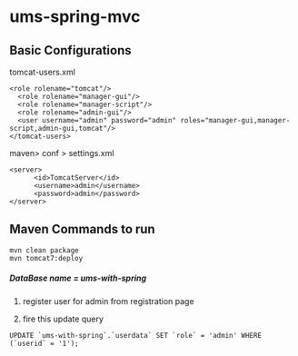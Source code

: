 # ums-spring-mvc

## Basic Configurations
tomcat-users.xml 

```
<role rolename="tomcat"/>
  <role rolename="manager-gui"/>
  <role rolename="manager-script"/>
  <role rolename="admin-gui"/>
  <user username="admin" password="admin" roles="manager-gui,manager-script,admin-gui,tomcat"/>
</tomcat-users>
```

maven> conf > settings.xml

```
<server>
      <id>TomcatServer</id>
      <username>admin</username>
      <password>admin</password>
</server>
```

## Maven Commands to run

```
mvn clean package
mvn tomcat7:deploy
```


##### DataBase name = ums-with-spring


1. register user for admin from registration page

2. fire this update query


```
UPDATE `ums-with-spring`.`userdata` SET `role` = 'admin' WHERE (`userid` = '1');
```

